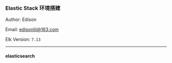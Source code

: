 ### Elastic Stack 环境搭建

Author: Edison

Email: edisonlil@163.com

Elk Version: `7.13`



-----

#### elasticsearch 

